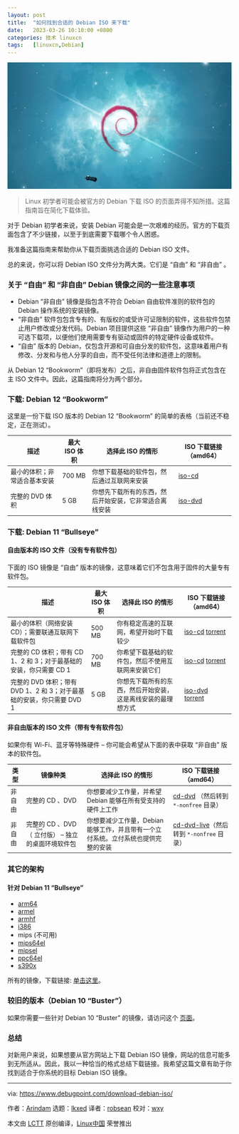 ```yaml
---
layout: post
title:	"如何找到合适的 Debian ISO 来下载"
date:	2023-03-26 10:10:00 +0800 
categories:	技术 linuxcn 
tags:	[linuxcn,Debian]
---
```



![](/Asserts/Images/album/202303/26/101016gdf20utfqsu1215a.jpg)



> 
> Linux 初学者可能会被官方的 Debian 下载 ISO 的页面弄得不知所措。这篇指南旨在简化下载体验。
> 
> 
> 


对于 Debian 初学者来说，安装 Debian 可能会是一次艰难的经历。官方的下载页面包含了不少链接，以至于到底需要下载哪个令人困惑。


我准备这篇指南来帮助你从下载页面挑选合适的 Debian ISO 文件。


总的来说，你可以将 Debian ISO 文件分为两大类。它们是 “自由” 和 “非自由” 。


### 关于 “自由” 和 “非自由” Debian 镜像之间的一些注意事项


* Debian “非自由” 镜像是指包含不符合 Debian 自由软件准则的软件包的 Debian 操作系统的安装镜像。
* “非自由” 软件包包含专有的、有版权的或受许可证限制的软件，这些软件包禁止用户修改或分发代码。Debian 项目提供这些 “非自由” 镜像作为用户的一种可选下载项，以便他们使用需要专有驱动或固件的特定硬件设备或软件。
* “自由” 版本的 Debian，仅包含开源和可自由分发的软件包，这意味着用户有修改、分发和与他人分享的自由，而不受任何法律和道德上的限制。


从 Debian 12 “Bookworm”（即将发布）之后，非自由固件软件包将正式包含在主 ISO 文件中。因此，这篇指南将分为两个部分。


### 下载: Debian 12 “Bookworm”


这里是一份下载 ISO 版本的 Debian 12 “Bookworm” 的简单的表格（当前还不稳定，正在测试）。




| 描述 | 最大 ISO 体积 | **选择此 ISO 的情形** | ISO 下载链接（amd64） |
| --- | --- | --- | --- |
| 最小的体积；非常适合基本安装 | 700 MB | 你想下载基础的软件包，然后通过互联网来安装 | [iso-cd](https://cdimage.debian.org/cdimage/bookworm_di_alpha2/amd64/iso-cd/) |
| 完整的 DVD 体积 | 5 GB | 你想先下载所有的东西，然后开始安装，它非常适合离线安装 | [iso-dvd](https://cdimage.debian.org/cdimage/bookworm_di_alpha2/amd64/iso-dvd/) |


### 下载: Debian 11 “Bullseye”


#### 自由版本的 ISO 文件（没有专有软件包）


下面的 ISO 镜像是 “自由” 版本的镜像，这意味着它们不包含用于固件的大量专有软件包。




| 描述 | 最大 ISO 体积 | **选择此 ISO 的情形** | ISO 下载链接（amd64） |
| --- | --- | --- | --- |
| 最小的体积（网络安装 CD）；需要联通互联网下载软件包 | 500 MB | 你有稳定高速的互联网，希望开始时下载较少 | [iso-cd](https://cdimage.debian.org/cdimage/release/current/amd64/iso-cd/) [torrent](https://cdimage.debian.org/cdimage/release/current/amd64/bt-cd/) |
| 完整的 CD 体积；带有 CD 1、2 和 3；对于最基础的安装，你只需要 CD 1 | 700 MB | 你希望下载基础的软件包，然后不使用互联网来安装它们 | [iso-cd](https://cdimage.debian.org/debian-cd/current/amd64/iso-cd/) [torrent](https://cdimage.debian.org/debian-cd/current/amd64/bt-cd/) |
| 完整的 DVD 体积；带有 DVD 1、2 和 3；对于最基础的安装，你只需要 DVD 1 | 5 GB | 你想先下载所有的东西，然后开始安装，这是离线安装的最理想方式 | [iso-dvd](https://cdimage.debian.org/cdimage/release/current/amd64/iso-dvd/) [torrent](https://cdimage.debian.org/cdimage/release/current/amd64/bt-dvd/) |


#### 非自由版本的 ISO 文件（带有专有软件包）


如果你有 Wi-Fi、蓝牙等特殊硬件 – 你可能会希望从下面的表中获取 “非自由” 版本的软件包。




| 类型 | 镜像种类 | **选择此 ISO 的情形** | ISO 下载链接（amd64） |
| --- | --- | --- | --- |
| 非自由 | 完整的 CD 、DVD | 你想要减少工作量，并希望 Debian 能够在所有受支持的硬件上工作 | [cd-dvd](https://cdimage.debian.org/cdimage/unofficial/non-free/cd-including-firmware/) （然后转到 `*-nonfree` 目录） |
| 非自由 | 完整的 CD 、DVD（<ruby> 立付 <rt>  Live </rt></ruby>版） – 独立的桌面环境软件包 | 你想要减少工作量，Debian 能够工作，并且带有一个立付系统。立付系统也提供完整的安装 | [cd-dvd-live](https://cdimage.debian.org/cdimage/unofficial/non-free/cd-including-firmware/)（然后转到 `*-nonfree` 目录） |


### 其它的架构


#### 针对 Debian 11 “Bullseye”


* [arm64](http://ftp.debian.org/debian/dists/bullseye/main/installer-arm64/current/images/)
* [armel](http://ftp.debian.org/debian/dists/bullseye/main/installer-armel/current/images/)
* [armhf](http://ftp.debian.org/debian/dists/bullseye/main/installer-armhf/current/images/)
* [i386](http://ftp.debian.org/debian/dists/bullseye/main/installer-i386/current/images/)
* mips (不可用)
* [mips64el](http://ftp.debian.org/debian/dists/buster/main/installer-mips64el/current/images/)
* [mipsel](http://ftp.debian.org/debian/dists/bullseye/main/installer-mipsel/current/images/)
* [ppc64el](http://ftp.debian.org/debian/dists/bullseye/main/installer-ppc64el/current/images/)
* [s390x](http://ftp.debian.org/debian/dists/bullseye/main/installer-s390x/current/images/)


所有的镜像，下载链接: [单击这里](https://cdimage.debian.org/cdimage/)。


### 较旧的版本（Debian 10 “Buster”）


如果你需要一些针对 Debian 10 “Buster” 的镜像，请访问这个 [页面](https://www.debian.org/releases/buster/debian-installer/)。


### 总结


对新用户来说，如果想要从官方网站上下载 Debian ISO 镜像，网站的信息可能多到无所适从。因此，我以一种恰当的格式总结下载链接。我希望这篇文章有助于你找到适合于你系统的目标 Debian ISO 镜像。




---


via: <https://www.debugpoint.com/download-debian-iso/>


作者：[Arindam](https://www.debugpoint.com/author/admin1/) 选题：[lkxed](https://github.com/lkxed/) 译者：[robsean](https://github.com/robsean) 校对：[wxy](https://github.com/wxy)


本文由 [LCTT](https://github.com/LCTT/TranslateProject) 原创编译，[Linux中国](https://linux.cn/) 荣誉推出
